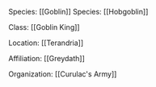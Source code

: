 
Species: [[Goblin]]
Species: [[Hobgoblin]]

Class: [[Goblin King]]

Location: [[Terandria]]

Affiliation: [[Greydath]]

Organization: [[Curulac's Army]]
